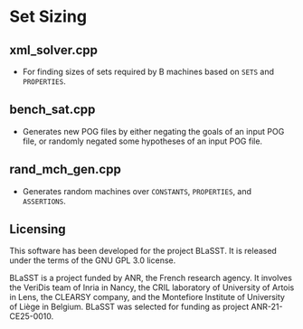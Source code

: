 # Set Sizing
## xml_solver.cpp
- For finding sizes of sets required by B machines based on `SETS` and `PROPERTIES`.
## bench_sat.cpp
- Generates new POG files by either negating the goals of an input POG file, or randomly negated some hypotheses of an input POG file.
## rand_mch_gen.cpp
- Generates random machines over `CONSTANTS`, `PROPERTIES`, and `ASSERTIONS`.

## Licensing

This software has been developed for the project BLaSST. It is released under the terms of the GNU GPL 3.0 license.

BLaSST is a project funded by ANR, the French research agency. It involves the VeriDis team of Inria in Nancy, the CRIL laboratory of University of Artois in Lens, the CLEARSY company, and the Montefiore Institute of University of Liège in Belgium. BLaSST was selected for funding as project ANR-21-CE25-0010.
